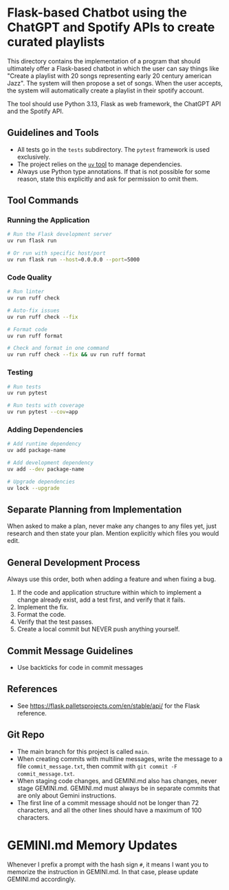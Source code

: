 # Flask-based Chatbot using the ChatGPT and Spotify APIs to create curated playlists

This directory contains the implementation of a program that should ultimately offer a Flask-based chatbot in which the user can say things like "Create a playlist with 20 songs representing early 20 century american Jazz". The system will then propose a set of songs. When the user accepts, the system will automatically create a playlist in their spotify account.

The tool should use Python 3.13, Flask as web framework, the ChatGPT API and the Spotify API.

## Guidelines and Tools

- All tests go in the `tests` subdirectory. The `pytest` framework is used
exclusively.
- The project relies on the [`uv` tool](https://docs.astral.sh/uv/) to manage
dependencies.
- Always use Python type annotations. If that is not possible for some reason,
state this explicitly and ask for permission to omit them.

## Tool Commands

### Running the Application

```bash
# Run the Flask development server
uv run flask run

# Or run with specific host/port
uv run flask run --host=0.0.0.0 --port=5000
```

### Code Quality

```bash
# Run linter
uv run ruff check

# Auto-fix issues
uv run ruff check --fix

# Format code
uv run ruff format

# Check and format in one command
uv run ruff check --fix && uv run ruff format
```

### Testing

```bash
# Run tests
uv run pytest

# Run tests with coverage
uv run pytest --cov=app
```

### Adding Dependencies

```bash
# Add runtime dependency
uv add package-name

# Add development dependency
uv add --dev package-name

# Upgrade dependencies
uv lock --upgrade
```

## Separate Planning from Implementation

When asked to make a plan, never make any changes to any files yet, just
research and then state your plan. Mention explicitly which files you would
edit.

## General Development Process

Always use this order, both when adding a feature and when fixing a bug.

1. If the code and application structure within which to implement a change
   already exist, add a test first, and verify that it fails.
1. Implement the fix.
1. Format the code.
1. Verify that the test passes.
1. Create a local commit but NEVER push anything yourself.

## Commit Message Guidelines

- Use backticks for code in commit messages

## References

- See <https://flask.palletsprojects.com/en/stable/api/> for the Flask reference.

## Git Repo

- The main branch for this project is called `main`.
- When creating commits with multiline messages, write the message to a file
`commit_message.txt`, then commit with `git commit -F commit_message.txt`.
- When staging code changes, and GEMINI.md also has changes, never stage
GEMINI.md. GEMINI.md must always be in separate commits that are only about
Gemini instructions.
- The first line of a commit message should not be longer than 72 characters,
and all the other lines should have a maximum of 100 characters.

# GEMINI.md Memory Updates

Whenever I prefix a prompt with the hash sign `#`, it means I want you to memorize the instruction in GEMINI.md. In that case, please update GEMINI.md accordingly.
